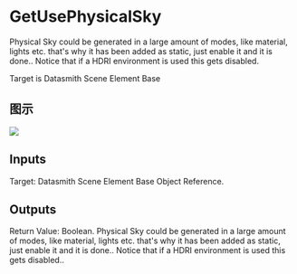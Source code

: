 # GetUsePhysicalSky

Physical Sky could be generated in a large amount of modes, like material, lights etc. that's why it has been added as static, just enable it and it is done.. Notice that if a HDRI environment is used this gets disabled.

Target is Datasmith Scene Element Base

## 图示

![]($-20221218-18402358.png)

## Inputs

Target: Datasmith Scene Element Base Object Reference.  

## Outputs

Return Value: Boolean. Physical Sky could be generated in a large amount of modes, like material, lights etc. that's why it has been added as static, just enable it and it is done.. Notice that if a HDRI environment is used this gets disabled..

